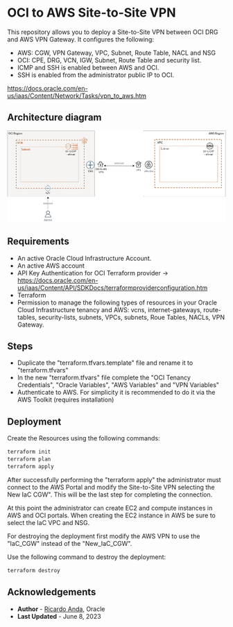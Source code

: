 # OCI to AWS Site-to-Site VPN

This repository allows you to deploy a Site-to-Site VPN between OCI DRG and AWS VPN Gateway. 
It configures the following:

- AWS: CGW, VPN Gateway, VPC, Subnet, Route Table, NACL and NSG
- OCI: CPE, DRG, VCN, IGW, Subnet, Route Table and security list.
- ICMP and SSH is enabled between AWS and OCI.
- SSH is enabled from the administrator public IP to OCI.

https://docs.oracle.com/en-us/iaas/Content/Network/Tasks/vpn_to_aws.htm

## Architecture diagram

![](./images/oci-aws-S2SVPN.png)

## Requirements

- An active Oracle Cloud Infrastructure Account.
- An active AWS account
- API Key Authentication for OCI Terraform provider -> https://docs.oracle.com/en-us/iaas/Content/API/SDKDocs/terraformproviderconfiguration.htm
- Terraform
- Permission to manage the following types of resources in your Oracle Cloud Infrastructure tenancy and AWS: vcns, internet-gateways, route-tables, security-lists, subnets, VPCs, subnets, Roue Tables, NACLs, VPN Gateway.

## Steps

- Duplicate the "terraform.tfvars.template" file and rename it to "terraform.tfvars"
- In the new "terraform.tfvars" file complete the "OCI Tenancy Credentials", "Oracle Variables", "AWS Variables" and "VPN Variables"
- Authenticate to AWS. For simplicity it is recommended to do it via the AWS Toolkit (requires installation)

## Deployment

Create the Resources using the following commands:

```bash
terraform init
terraform plan
terraform apply
```

After successfully performing the "terraform apply" the administrator must connect to the AWS Portal and modify the Site-to-Site VPN selecting the New IaC CGW".
This will be the last step for completing the connection.

At this point the administrator can create EC2 and compute instances in AWS and OCI portals. 
When creating the EC2 instance in AWS be sure to select the IaC VPC and NSG.

For destroying the deployment first modify the AWS VPN to use the "IaC_CGW" instead of the "New_IaC_CGW".

Use the following command to destroy the deployment:

```bash
terraform destroy
```
## Acknowledgements

* **Author** - [Ricardo Anda](https://www.linkedin.com/in/ricardoanda/), Oracle
* **Last Updated** - June 8, 2023

